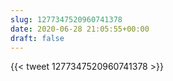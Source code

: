 ```yaml
---
slug: 1277347520960741378
date: 2020-06-28 21:05:55+00:00
draft: false
---
```


{{< tweet 1277347520960741378 >}}
